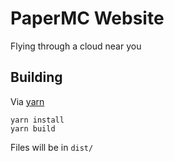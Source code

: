 PaperMC Website
===============

Flying through a cloud near you

Building
--------
Via [yarn](https://yarnpkg.com/en/)

`yarn install`  
`yarn build`  

Files will be in `dist/`
